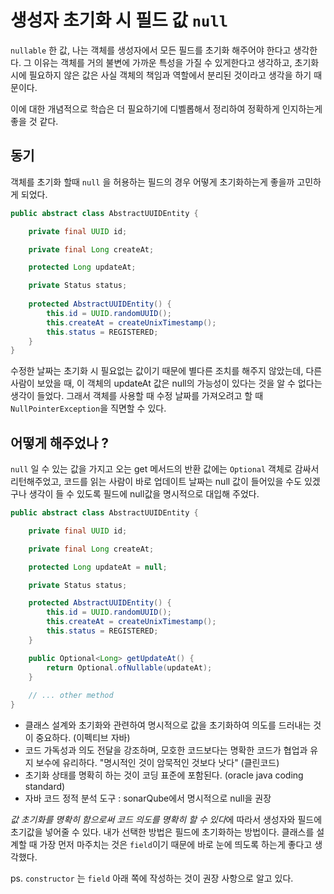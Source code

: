 # 생성자 초기화 시 필드 값 `null`

`nullable` 한 값, 나는 객체를 생성자에서 모든 필드를 초기화 해주어야 한다고 생각한다. 그 이유는 객체를 거의 불변에 가까운 
특성을 가질 수 있게한다고 생각하고, 초기화시에 필요하지 않은 값은 사실 객체의 책임과 역할에서 분리된 것이라고 생각을 하기 때문이다.

이에 대한 개념적으로 학습은 더 필요하기에 디벨롭해서 정리하여 정확하게 인지하는게 좋을 것 같다.

## 동기
객체를 초기화 할때 `null` 을 허용하는 필드의 경우 어떻게 초기화하는게 좋을까 고민하게 되었다.

```java
public abstract class AbstractUUIDEntity {

    private final UUID id;

    private final Long createAt;

    protected Long updateAt;

    private Status status;
    
    protected AbstractUUIDEntity() {
        this.id = UUID.randomUUID();
        this.createAt = createUnixTimestamp();
        this.status = REGISTERED;
    }
}
```
수정한 날짜는 초기화 시 필요없는 값이기 때문에 별다른 조치를 해주지 않았는데, 다른 사람이 보았을 때,
이 객체의 updateAt 값은 null의 가능성이 있다는 것을 알 수 없다는 생각이 들었다. 그래서 객체를 사용할 때 
수정 날짜를 가져오려고 할 때 `NullPointerException`을 직면할 수 있다.

## 어떻게 해주었나 ?

`null` 일 수 있는 값을 가지고 오는 get 메서드의 반환 값에는 `Optional` 객체로 감싸서 리턴해주었고, 
코드를 읽는 사람이 바로 업데이트 날짜는 null 값이 들어있을 수도 있겠구나 생각이 들 수 있도록
필드에 null값을 명시적으로 대입해 주었다.

```java
public abstract class AbstractUUIDEntity {

    private final UUID id;

    private final Long createAt;

    protected Long updateAt = null;

    private Status status;

    protected AbstractUUIDEntity() {
        this.id = UUID.randomUUID();
        this.createAt = createUnixTimestamp();
        this.status = REGISTERED;
    }

    public Optional<Long> getUpdateAt() {
        return Optional.ofNullable(updateAt);
    }
    
    // ... other method
}
```
- 클래스 설계와 초기화와 관련하여 명시적으로 값을 초기화하여 의도를 드러내는 것이 중요하다. (이펙티브 자바)
- 코드 가독성과 의도 전달을 강조하며, 모호한 코드보다는 명확한 코드가 협업과 유지 보수에 유리하다. "명시적인 것이 암묵적인 것보다 낫다" (클린코드)
- 초기화 상태를 명확히 하는 것이 코딩 표준에 포함된다. (oracle java coding standard)
- 자바 코드 정적 분석 도구 : sonarQube에서 명시적으로 null을 권장

*값 초기화를 명확히 함으로써 코드 의도를 명확히 할 수 있다*에 따라서 생성자와 필드에 초기값을 넣어줄 수 있다.
 내가 선택한 방법은 필드에 초기화하는 방법이다. 클래스를 설계할 때 가장 먼저 마주치는 것은 `field`이기 때문에 바로 눈에 띄도록 하는게 좋다고 생각했다.

ps. `constructor` 는 `field` 아래 쪽에 작성하는 것이 권장 사항으로 알고 있다. 